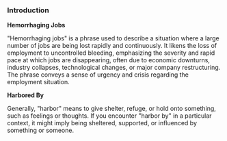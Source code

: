 
### Introduction

**Hemorrhaging Jobs**

"Hemorrhaging jobs" is a phrase used to describe a situation where a large number of jobs are being lost rapidly and continuously. It likens the loss of employment to uncontrolled bleeding, emphasizing the severity and rapid pace at which jobs are disappearing, often due to economic downturns, industry collapses, technological changes, or major company restructuring. The phrase conveys a sense of urgency and crisis regarding the employment situation.

**Harbored By**

Generally, "harbor" means to give shelter, refuge, or hold onto something, such as feelings or thoughts. If you encounter "harbor by" in a particular context, it might imply being sheltered, supported, or influenced by something or someone.
